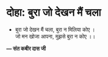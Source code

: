 # दोहा: बुरा जो देखन मैं चला

- बुरा जो देखन मैं चला, बुरा न मिलिया कोए ।\
  जो मन खोजा आपना, मुझसे बुरा न कोए ।।

**— संत कबीर दास जी**
